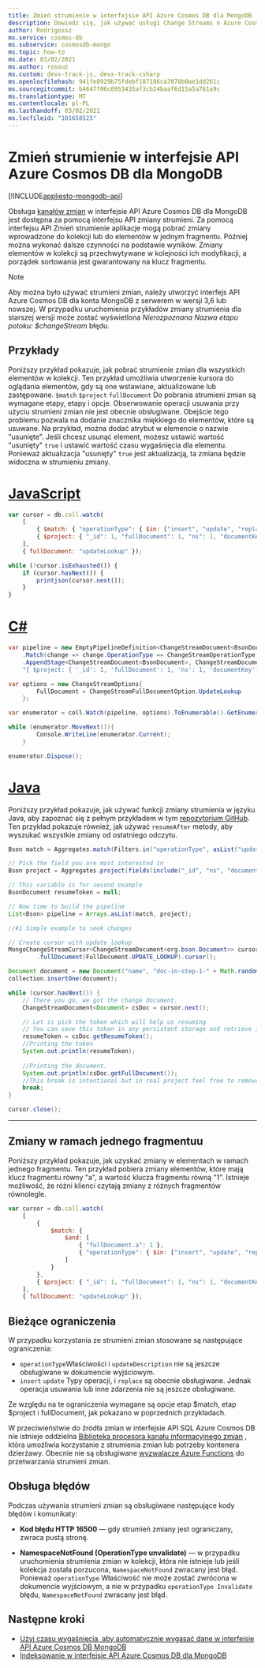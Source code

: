 ```yaml
---
title: Zmień strumienie w interfejsie API Azure Cosmos DB dla MongoDB
description: Dowiedz się, jak używać usługi Change Streams n Azure Cosmos DB API MongoDB, aby uzyskać zmiany wprowadzone do danych.
author: Rodrigossz
ms.service: cosmos-db
ms.subservice: cosmosdb-mongo
ms.topic: how-to
ms.date: 03/02/2021
ms.author: rosouz
ms.custom: devx-track-js, devx-track-csharp
ms.openlocfilehash: 941fe8929b75fdebf187186ca7078b0ae1dd261c
ms.sourcegitcommit: b4647f06c0953435af3cb24baaf6d15a5a761a9c
ms.translationtype: MT
ms.contentlocale: pl-PL
ms.lasthandoff: 03/02/2021
ms.locfileid: "101658525"
---
```

# <a name="change-streams-in-azure-cosmos-dbs-api-for-mongodb"></a>Zmień strumienie w interfejsie API Azure Cosmos DB dla MongoDB
[!INCLUDE[appliesto-mongodb-api](includes/appliesto-mongodb-api.md)]

Obsługa [kanałów zmian](change-feed.md) w interfejsie API Azure Cosmos DB dla MongoDB jest dostępna za pomocą interfejsu API zmiany strumieni. Za pomocą interfejsu API Zmień strumienie aplikacje mogą pobrać zmiany wprowadzone do kolekcji lub do elementów w jednym fragmentu. Później można wykonać dalsze czynności na podstawie wyników. Zmiany elementów w kolekcji są przechwytywane w kolejności ich modyfikacji, a porządek sortowania jest gwarantowany na klucz fragmentu.

> [!NOTE]
> Aby można było używać strumieni zmian, należy utworzyć interfejs API Azure Cosmos DB dla konta MongoDB z serwerem w wersji 3,6 lub nowszej. W przypadku uruchomienia przykładów zmiany strumienia dla starszej wersji może zostać wyświetlona *Nierozpoznana Nazwa etapu potoku: $changeStream* błędu.

## <a name="examples"></a>Przykłady

Poniższy przykład pokazuje, jak pobrać strumienie zmian dla wszystkich elementów w kolekcji. Ten przykład umożliwia utworzenie kursora do oglądania elementów, gdy są one wstawiane, aktualizowane lub zastępowane. `$match` `$project` `fullDocument` Do pobrania strumieni zmian są wymagane etapy, etapy i opcje. Obserwowanie operacji usuwania przy użyciu strumieni zmian nie jest obecnie obsługiwane. Obejście tego problemu pozwala na dodanie znacznika miękkiego do elementów, które są usuwane. Na przykład, można dodać atrybut w elemencie o nazwie "usunięte". Jeśli chcesz usunąć element, możesz ustawić wartość "usunięty" `true` i ustawić wartość czasu wygaśnięcia dla elementu. Ponieważ aktualizacja "usunięty" `true` jest aktualizacją, ta zmiana będzie widoczna w strumieniu zmiany.

# <a name="javascript"></a>[JavaScript](#tab/javascript)

```javascript
var cursor = db.coll.watch(
    [
        { $match: { "operationType": { $in: ["insert", "update", "replace"] } } },
        { $project: { "_id": 1, "fullDocument": 1, "ns": 1, "documentKey": 1 } }
    ],
    { fullDocument: "updateLookup" });

while (!cursor.isExhausted()) {
    if (cursor.hasNext()) {
        printjson(cursor.next());
    }
}
```

# <a name="c"></a>[C#](#tab/csharp)

```csharp
var pipeline = new EmptyPipelineDefinition<ChangeStreamDocument<BsonDocument>>()
    .Match(change => change.OperationType == ChangeStreamOperationType.Insert || change.OperationType == ChangeStreamOperationType.Update || change.OperationType == ChangeStreamOperationType.Replace)
    .AppendStage<ChangeStreamDocument<BsonDocument>, ChangeStreamDocument<BsonDocument>, BsonDocument>(
    "{ $project: { '_id': 1, 'fullDocument': 1, 'ns': 1, 'documentKey': 1 }}");

var options = new ChangeStreamOptions{
        FullDocument = ChangeStreamFullDocumentOption.UpdateLookup
    };

var enumerator = coll.Watch(pipeline, options).ToEnumerable().GetEnumerator();

while (enumerator.MoveNext()){
        Console.WriteLine(enumerator.Current);
    }

enumerator.Dispose();
```

# <a name="java"></a>[Java](#tab/java)

Poniższy przykład pokazuje, jak używać funkcji zmiany strumienia w języku Java, aby zapoznać się z pełnym przykładem w tym [repozytorium GitHub](https://github.com/Azure-Samples/azure-cosmos-db-mongodb-java-changestream/blob/main/mongostream/src/main/java/com/azure/cosmos/mongostream/App.java). Ten przykład pokazuje również, jak używać `resumeAfter` metody, aby wyszukać wszystkie zmiany od ostatniego odczytu. 

```java
Bson match = Aggregates.match(Filters.in("operationType", asList("update", "replace", "insert")));

// Pick the field you are most interested in
Bson project = Aggregates.project(fields(include("_id", "ns", "documentKey", "fullDocument")));

// This variable is for second example
BsonDocument resumeToken = null;

// Now time to build the pipeline
List<Bson> pipeline = Arrays.asList(match, project);

//#1 Simple example to seek changes

// Create cursor with update_lookup
MongoChangeStreamCursor<ChangeStreamDocument<org.bson.Document>> cursor = collection.watch(pipeline)
        .fullDocument(FullDocument.UPDATE_LOOKUP).cursor();

Document document = new Document("name", "doc-in-step-1-" + Math.random());
collection.insertOne(document);

while (cursor.hasNext()) {
    // There you go, we got the change document.
    ChangeStreamDocument<Document> csDoc = cursor.next();

    // Let is pick the token which will help us resuming
    // You can save this token in any persistent storage and retrieve it later
    resumeToken = csDoc.getResumeToken();
    //Printing the token
    System.out.println(resumeToken);
    
    //Printing the document.
    System.out.println(csDoc.getFullDocument());
    //This break is intentional but in real project feel free to remove it.
    break;
}

cursor.close();

```
---

## <a name="changes-within-a-single-shard"></a>Zmiany w ramach jednego fragmentuu

Poniższy przykład pokazuje, jak uzyskać zmiany w elementach w ramach jednego fragmentu. Ten przykład pobiera zmiany elementów, które mają klucz fragmentu równy "a", a wartość klucza fragmentu równą "1". Istnieje możliwość, że różni klienci czytają zmiany z różnych fragmentów równolegle.

```javascript
var cursor = db.coll.watch(
    [
        { 
            $match: { 
                $and: [
                    { "fullDocument.a": 1 }, 
                    { "operationType": { $in: ["insert", "update", "replace"] } }
                ]
            }
        },
        { $project: { "_id": 1, "fullDocument": 1, "ns": 1, "documentKey": 1} }
    ],
    { fullDocument: "updateLookup" });

```

## <a name="current-limitations"></a>Bieżące ograniczenia

W przypadku korzystania ze strumieni zmian stosowane są następujące ograniczenia:

* `operationType`Właściwości i `updateDescription` nie są jeszcze obsługiwane w dokumencie wyjściowym.
* `insert` `update` Typy operacji, i `replace` są obecnie obsługiwane. Jednak operacja usuwania lub inne zdarzenia nie są jeszcze obsługiwane.

Ze względu na te ograniczenia wymagane są opcje etap $match, etap $project i fullDocument, jak pokazano w poprzednich przykładach.

W przeciwieństwie do źródła zmian w interfejsie API SQL Azure Cosmos DB nie istnieje oddzielna [Biblioteka procesora kanału informacyjnego zmian](change-feed-processor.md) , która umożliwia korzystanie z strumienia zmian lub potrzeby kontenera dzierżawy. Obecnie nie są obsługiwane [wyzwalacze Azure Functions](change-feed-functions.md) do przetwarzania strumieni zmian.

## <a name="error-handling"></a>Obsługa błędów

Podczas używania strumieni zmian są obsługiwane następujące kody błędów i komunikaty:

* **Kod błędu HTTP 16500** — gdy strumień zmiany jest ograniczany, zwraca pustą stronę.

* **NamespaceNotFound (OperationType unvalidate)** — w przypadku uruchomienia strumienia zmian w kolekcji, która nie istnieje lub jeśli kolekcja została porzucona, `NamespaceNotFound` zwracany jest błąd. Ponieważ `operationType` Właściwość nie może zostać zwrócona w dokumencie wyjściowym, a nie w przypadku `operationType Invalidate` błędu, `NamespaceNotFound` zwracany jest błąd.

## <a name="next-steps"></a>Następne kroki

* [Użyj czasu wygaśnięcia, aby automatycznie wygasać dane w interfejsie API Azure Cosmos DB MongoDB](mongodb-time-to-live.md)
* [Indeksowanie w interfejsie API Azure Cosmos DB dla MongoDB](mongodb-indexing.md)
